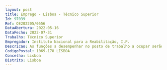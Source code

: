 ```yaml
--- 
layout: post
title: Emprego - Lisboa - Técnico Superior
Id: 97039
Ref: OE202205/0556
DataAbertura: 2022-05-16
DataFecho: 2022-07-31
Trabalho: Técnico Superior
Empregador: Instituto Nacional para a Reabilitação, I.P.
Descricao: As funções a desempenhar no posto de trabalho a ocupar serão exercidas noâmbito dos Programas de Financiamento às Organizações não Governamentaispara as Pessoas com Deficiência (ONGPD) nomeadamente a) Elaboração de orientações técnicas e administrativas relativas ao processo deapresentação e apreciação das candidaturas, bem como ao acompanhamento eanálise da execução dos financiamentos nacionais enquadrados emRegulamentos próprios b) Formular informações técnicas, realizar os controlos administrativos e asanálises técnicas e financeiras, de acordo com os critérios previamente definidos,nos termos previstos nos Regulamentos c) Assegurar que as ONGPD são informadas e cumprem todas as obrigaçõesdecorrentes dos financiamentos e resultantes do apoio concedido, nos termos dalegislação e procedimentos aplicáveis d) Efetuar o controlo administrativo dos pedidos de pagamento, bem como dospedidos de reposições de verbas e) Assegurar a organização processual dos documentos de suporteadministrativos dos financiamentos, preferencialmente no sistema deinformação f) Assegurar a recolha e o tratamento dos indicadores físicos, financeiros eestatísticos sobre a execução dos financiamento referidos, necessários para aelaboração dos indicadores de acompanhamento e elaboração dos relatóriosanuais.
CodigoPostal: 1069-178 LISBOA
Concelho: Lisboa
Distrito: Lisboa
--- 
```

